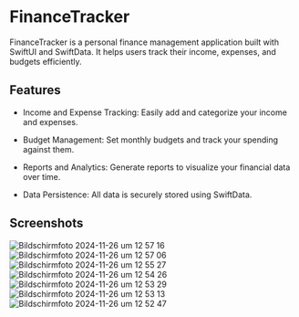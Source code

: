 # FinanceTracker
FinanceTracker is a personal finance management application built with SwiftUI and SwiftData. It helps users track their income, expenses, and budgets efficiently.

## Features
- Income and Expense Tracking: Easily add and categorize your income and expenses.

- Budget Management: Set monthly budgets and track your spending against them.

- Reports and Analytics: Generate reports to visualize your financial data over time.

- Data Persistence: All data is securely stored using SwiftData.

## Screenshots



![Bildschirmfoto 2024-11-26 um 12 57 16](https://github.com/user-attachments/assets/48a1ad69-f900-48af-988a-dcf6de0ba7f3)
![Bildschirmfoto 2024-11-26 um 12 57 06](https://github.com/user-attachments/assets/4fb8b658-e03e-4d1c-bd40-d2ecc6a20986)
![Bildschirmfoto 2024-11-26 um 12 55 27](https://github.com/user-attachments/assets/3bafea3f-c5a1-4f28-aa11-d88e6fda1458)
![Bildschirmfoto 2024-11-26 um 12 54 26](https://github.com/user-attachments/assets/5ab5f064-634a-40ce-8f78-40e1be3b73e8)
![Bildschirmfoto 2024-11-26 um 12 53 29](https://github.com/user-attachments/assets/06240c6b-9cc4-4cea-a735-9b2fd91733c8)
![Bildschirmfoto 2024-11-26 um 12 53 13](https://github.com/user-attachments/assets/ced62c3a-ffa2-4f1f-89c4-40b90d49b257)
![Bildschirmfoto 2024-11-26 um 12 52 47](https://github.com/user-attachments/assets/0fd2242a-08b6-4475-933a-811a3b671ea7)
